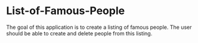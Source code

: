 # List-of-Famous-People
The goal of this application is to create a listing of famous people. The user should be able to create and delete people from this listing.
